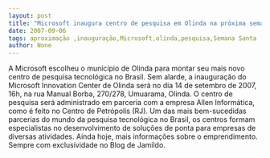 ```yaml
---
layout: post
title: "Microsoft inaugura centro de pesquisa em Olinda na próxima semana"
date: 2007-09-06
tags: aproximação ,inauguração,Microsoft,olinda,pesquisa,Semana Santa
author: None
---
```

A Microsoft escolheu o munic&iacute;pio de Olinda para montar seu mais novo centro de pesquisa tecnol&oacute;gica no Brasil.
Sem alarde, a inaugura&ccedil;&atilde;o do Microsoft Innovation Center de Olinda ser&aacute; no dia 14 de setembro de 2007, 16h, na rua Manual Borba, 270/278, Umuarama, Olinda.
O centro de pesquisa ser&aacute; administrado em parceria com a empresa Allen Inform&aacute;tica, como &eacute; feito no Centro de Petr&oacute;polis (RJ). Um das mais bem-sucedidas parcerias do mundo da pesquisa tecnol&oacute;gica no Brasil, os centros formam especialistas no desenvolvimento de solu&ccedil;&otilde;es de ponta para empresas de diversas atividades.
Ainda hoje, mais informa&ccedil;&otilde;es sobre o emprendimento. Sempre com exclusividade no Blog de Jamildo.&nbsp; 